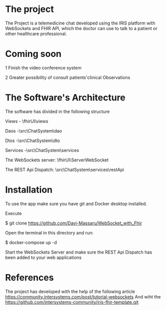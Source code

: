 # The project
 The Project is a telemedicine chat developed using the IRIS platform with WebSockets and FHIR API, which the doctor can use to talk to a patient or other healthcare professional.
 
# Coming soon

1 Finish the video conference system

2 Greater possibility of consult patients'clinical Observations

# The Software's Architecture 

The software has divided in the following structure 

Views - \fhirUI\views

Daos -\src\ChatSystem\dao

Dtos -\src\ChatSystem\dto

Services -\src\ChatSystem\services

The WebSockets server: \fhirUI\ServerWebSocket

The REST Api Dispatch: \src\ChatSystem\services\restApi


# Installation

 To use the app make sure you have git and Docker desktop installed.
 
 Execute 
 
 $ git clone https://github.com/Davi-Massaru/WebSocket_with_Fhir
 
 Open the terminal in this directory and run:

$ docker-compose up -d

Start the WebSockets Server and make sure the REST Api Dispatch has been added to your web applications


# References 

The project has developed with the help of the following article  https://community.intersystems.com/post/tutorial-websockets
And wiht the https://github.com/intersystems-community/iris-fhir-template.git 



